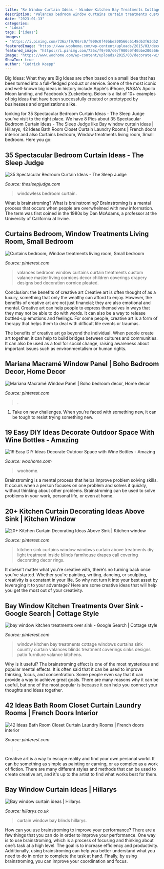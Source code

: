 ```yaml
---
title: "Rv Window Curtain Ideas - Window Kitchen Bay Treatments Cottage Windows Curtains Sink Country Curtain Valances Blinds Treatment Coverings Sinks Designs Patio Furniture Valance Kitchens"
description: "Valances bedroom window curtains curtain treatments custom valance master living cornices decor children coverings drapery designs bed decoration cornice pleated"
date: "2023-01-13"
categories:
- "ideas"
tags: ["ideas"]
images:
- "https://i.pinimg.com/736x/f9/00/c0/f900c0f40bbe200566c6148d63f63d52.jpg"
featuredImage: "https://www.woohome.com/wp-content/uploads/2015/03/decorate-with-wine-bottle-woohome-4.jpg"
featured_image: "https://i.pinimg.com/736x/f9/00/c0/f900c0f40bbe200566c6148d63f63d52.jpg"
image: "https://www.woohome.com/wp-content/uploads/2015/03/decorate-with-wine-bottle-woohome-4.jpg"
ShowToc: true
author: "Cedrick Koepp"
---
```



Big Ideas: What they are
Big Ideas are often based on a small idea that has been turned into a full-fledged product or service. Some of the most iconic and well-known big ideas in history include Apple's iPhone, NASA's Apollo Moon landing, and Facebook's Zuckerberg. 
Below is a list of 10+ examples of big ideas that have been successfully created or prototyped by businesses and organizations alike.

	

		
looking for 35 Spectacular Bedroom Curtain Ideas - The Sleep Judge you've visit to the right place. We have 8 Pics about 35 Spectacular Bedroom Curtain Ideas - The Sleep Judge like Bay window curtain ideas | Hillarys, 42 Ideas Bath Room Closet Curtain Laundry Rooms | French doors interior and also Curtains bedroom, Window treatments living room, Small bedroom. Here you go:
		
    
## 35 Spectacular Bedroom Curtain Ideas - The Sleep Judge

<img loading=lazy src="https://www.thesleepjudge.com/wp-content/uploads/2017/08/Windowless.jpg" onerror="this.onerror=null;this.src='https://tse1.mm.bing.net/th?id=OIP.ty0t1gygHwpGg0kguIgDLAHaLH&amp;pid=15.1';" alt="35 Spectacular Bedroom Curtain Ideas - The Sleep Judge">

_Source: thesleepjudge.com_

>windowless bedroom curtain. 

	

What is brainstroming?
What is brainstroming? Brainstroming is a mental process that occurs when people are overwhelmed with new information. The term was first coined in the 1980s by Dan McAdams, a professor at the University of California at Irvine.

    
## Curtains Bedroom, Window Treatments Living Room, Small Bedroom

<img loading=lazy src="https://i.pinimg.com/736x/2d/fe/f9/2dfef9113f64f094205b261ee0956ee4.jpg" onerror="this.onerror=null;this.src='https://tse1.mm.bing.net/th?id=OIP.hL3-ITfTgcArEfYziZmh9AHaLH&amp;pid=15.1';" alt="Curtains bedroom, Window treatments living room, Small bedroom">

_Source: pinterest.com_

>valances bedroom window curtains curtain treatments custom valance master living cornices decor children coverings drapery designs bed decoration cornice pleated. 

	

Conclusion: the benefits of creative art
Creative art is often thought of as a luxury, something that only the wealthy can afford to enjoy. However, the benefits of creative art are not just financial; they are also emotional and mental.
Creative art can help people to express themselves in ways that they may not be able to do with words. It can also be a way to release bottled-up emotions and feelings. For some people, creative art is a form of therapy that helps them to deal with difficult life events or traumas.

The benefits of creative art go beyond the individual. When people create art together, it can help to build bridges between cultures and communities. It can also be used as a tool for social change, raising awareness about important issues such as environmentalism or human rights.

    
## Mariana Macramé Window Panel | Boho Bedroom Decor, Home Decor

<img loading=lazy src="https://i.pinimg.com/736x/f9/00/c0/f900c0f40bbe200566c6148d63f63d52.jpg" onerror="this.onerror=null;this.src='https://tse3.mm.bing.net/th?id=OIP.5QCne_cZYbUmMltPHgB9xQHaLG&amp;pid=15.1';" alt="Mariana Macramé Window Panel | Boho bedroom decor, Home decor">

_Source: pinterest.com_

>. 

	

1) Take on new challenges. When you're faced with something new, it can be tough to resist trying something new.

    
## 19 Easy DIY Ideas Decorate Outdoor Space With Wine Bottles - Amazing

<img loading=lazy src="https://www.woohome.com/wp-content/uploads/2015/03/decorate-with-wine-bottle-woohome-4.jpg" onerror="this.onerror=null;this.src='https://tse1.mm.bing.net/th?id=OIP.vPws4t93bEmsDxLj_Rh75wHaMK&amp;pid=15.1';" alt="19 Easy DIY Ideas Decorate Outdoor Space with Wine Bottles - Amazing">

_Source: woohome.com_

>woohome. 

	

Brainstroming is a mental process that helps improve problem solving skills. It occurs when a person focuses on one problem and solves it quickly, without thinking about other problems. Brainstroming can be used to solve problems in your work, personal life, or even at home.

    
## 20+ Kitchen Curtain Decorating Ideas Above Sink | Kitchen Window

<img loading=lazy src="https://i.pinimg.com/736x/37/1e/1a/371e1a85d9020af93cff6580c16f8153.jpg" onerror="this.onerror=null;this.src='https://tse3.mm.bing.net/th?id=OIP.Rupu2X4oaivM_Rgl3wGq9gHaLH&amp;pid=15.1';" alt="20+ Kitchen Curtain Decorating Ideas Above Sink | Kitchen window">

_Source: pinterest.com_

>kitchen sink curtains window windows curtain above treatments diy light treatment inside blinds farmhouse drapes call covering decorating decor rings. 

	

It doesn't matter what you're creative with, there's no turning back once you've started. Whether you're painting, writing, dancing, or sculpting, creativity is a constant in your life. So why not turn it into your best asset by leveraging it to your advantage? Here are some creative ideas that will help you get the most out of your creativity.

    
## Bay Window Kitchen Treatments Over Sink - Google Search | Cottage Style

<img loading=lazy src="https://i.pinimg.com/736x/bc/65/41/bc6541ae2317b9760a742c231b35da9f--bay-window-kitchen-kitchen-windows.jpg" onerror="this.onerror=null;this.src='https://tse3.mm.bing.net/th?id=OIP.sGySlqARzSofl1kvRZ5V9wHaJ3&amp;pid=15.1';" alt="bay window kitchen treatments over sink - Google Search | Cottage style">

_Source: pinterest.com_

>window kitchen bay treatments cottage windows curtains sink country curtain valances blinds treatment coverings sinks designs patio furniture valance kitchens. 

	

Why is it useful?
The brainstroming effect is one of the most mysterious and popular mental effects. It is often said that it can be used to improve thinking, focus, and concentration. Some people even say that it can provide a way to achieve great goals. There are many reasons why it can be useful, but one of the most popular is because it can help you connect your thoughts and ideas together.

    
## 42 Ideas Bath Room Closet Curtain Laundry Rooms | French Doors Interior

<img loading=lazy src="https://i.pinimg.com/736x/01/bd/15/01bd15ef7e29d6508404a231f7743739.jpg" onerror="this.onerror=null;this.src='https://tse4.mm.bing.net/th?id=OIP.GHrLDt5ebeGLJMrNpC7rEAAAAA&amp;pid=15.1';" alt="42 Ideas Bath Room Closet Curtain Laundry Rooms | French doors interior">

_Source: pinterest.com_

>. 

	

Creative art is a way to escape reality and find your own personal world. It can be something as simple as painting or carving, or as complex as a work of fiction. There are many different styles and methods that can be used to create creative art, and it's up to the artist to find what works best for them.

    
## Bay Window Curtain Ideas | Hillarys

<img loading=lazy src="https://static.hillarys.co.uk/asset/media/22522/curtain-blinds-match-portrait.jpg" onerror="this.onerror=null;this.src='https://tse1.mm.bing.net/th?id=OIP.1CuH1IuQuRZX83zHQJsh2wHaLH&amp;pid=15.1';" alt="Bay window curtain ideas | Hillarys">

_Source: hillarys.co.uk_

>curtain window bay blinds hillarys. 

	

How can you use brainstroming to improve your performance?
There are a few things that you can do in order to improve your performance. One way is to use brainstroming, which is a process of focusing and thinking about one’s task at a high level. The goal is to increase efficiency and productivity. Additionally, using brainstroming can help you better understand what you need to do in order to complete the task at hand. Finally, by using brainstroming, you can improve your coordination and focus.

